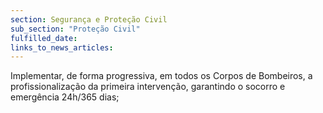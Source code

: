 ```yaml
---
section: Segurança e Proteção Civil
sub_section: "Proteção Civil"
fulfilled_date:
links_to_news_articles:
---
```


Implementar, de forma progressiva, em todos os Corpos de Bombeiros, a profissionalização da primeira intervenção, garantindo o socorro e emergência 24h/365 dias;
